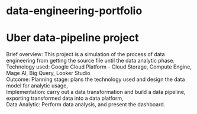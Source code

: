 # data-engineering-portfolio

# Uber data-pipeline project
Brief overview: This project is a simulation of the process of data engineering from getting the source file until the data analytic phase. <br>
Technology used: Google Cloud Platform - Cloud Storage, Compute Engine, Mage AI, Big Query, Looker Studio <br>
Outcome: Planning stage: plans the technology used and design the data model for analytic usage, \
  Implementation: carry out a data transformation and build a data pipeline, exporting transformed data into a data platform,  \
  Data Analytic: Perform data analysis, and present the dashboard. <br>
